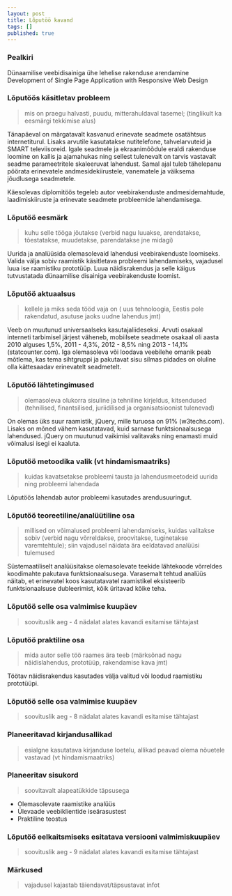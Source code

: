 ```yaml
---
layout: post
title: Lõputöö kavand
tags: []
published: true
---
```



### Pealkiri

Dünaamilise veebidisainiga ühe lehelise rakenduse arendamine
Development of Single Page Application with Responsive Web Design 


### Lõputöös käsitletav probleem
> mis on praegu halvasti, puudu, 
> mitterahuldaval tasemel; 
> (tinglikult ka eesmärgi tekkimise alus)

Tänapäeval on märgatavalt kasvanud 
erinevate seadmete osatähtsus internetiturul.
Lisaks arvutile kasutatakse
nutitelefone, tahvelarvuteid ja SMART televiisoreid.
Igale seadmele ja ekraanimõõdule 
eraldi rakenduse loomine on kallis ja ajamahukas
ning sellest tulenevalt on tarvis 
vastavalt seadme parameetritele skaleeruvat lahendust.
Samal ajal tuleb tähelepanu pöörata 
erinevatele andmesidekiirustele, 
vanematele ja väiksema jõudlusega seadmetele.

Käesolevas diplomitöös tegeleb autor 
veebirakenduste andmesidemahtude, laadimiskiiruste ja 
erinevate seadmete probleemide lahendamisega.


### Lõputöö eesmärk

> kuhu selle tööga jõutakse 
> (verbid nagu luuakse, arendatakse, tõestatakse, 
> muudetakse, parendatakse jne midagi)

Uurida ja analüüsida olemasolevaid lahendusi 
veebirakenduste loomiseks.
Valida välja sobiv raamistik 
käsitletava probleemi lahendamiseks, 
vajadusel luua ise raamistiku prototüüp.
Luua näidisrakendus ja selle käigus 
tutvustatada dünaamilise disainiga veebirakenduste loomist.



### Lõputöö aktuaalsus

> kellele ja miks seda tööd vaja on 
> ( uus tehnoloogia, Eestis pole rakendatud, 
> asutuse jaoks uudne lahendus jmt)

Veeb on muutunud universaalseks kasutajaliideseksi.
Arvuti osakaal interneti tarbimisel järjest väheneb, 
mobiilsete seadmete osakaal oli aasta 2010 alguses 1,5%,
2011 - 4,3%, 2012 - 8,5% ning 2013 - 14,1% (statcounter.com).
Iga olemasoleva või loodava veebilehe omanik peab mõtlema, 
kas tema sihtgruppi ja pakutavat sisu silmas pidades 
on oluline olla kättesaadav erinevatelt seadmetelt.


### Lõputöö lähtetingimused

> olemasoleva olukorra sisuline 
> ja tehniline kirjeldus, kitsendused 
> (tehnilised, finantsilised, juriidilised 
> ja organisatsioonist tulenevad)

On olemas üks suur raamistik, jQuery, 
mille turuosa on 91% (w3techs.com).
Lisaks on mõned vähem kasutatavad, 
kuid sarnase funktsionaalsusega lahendused.
jQuery on muutunud vaikimisi valitavaks 
ning enamasti muid võimalusi isegi ei kaaluta.


### Lõputöö metoodika valik (vt hindamismaatriks)

> kuidas kavatsetakse probleemi tausta 
> ja lahendusmeetodeid uurida 
> ning probleemi lahendada

Lõputöös lahendab autor probleemi kasutades arendusuuringut.


### Lõputöö teoreetiline/analüütiline osa

> millised on võimalused probleemi lahendamiseks, 
> kuidas valitakse sobiv 
> (verbid nagu võrreldakse, 
> proovitakse, tuginetakse varemtehtule); 
> siin vajadusel näidata ära eeldatavad analüüsi tulemused

Süstemaatiliselt analüüsitakse olemasolevate teekide lähtekoode 
võrreldes koodimahte pakutava funktsionaalsusega.
Varasemalt tehtud analüüs näitab, 
et erinevatel koos kasutatavatel raamistikel 
eksisteerib funktsionaalsuse dubleerimist, 
kõik üritavad kõike teha.


### Lõputöö selle osa valmimise kuupäev

> soovituslik aeg - 4 nädalat alates kavandi esitamise tähtajast


### Lõputöö praktiline osa

> mida autor selle töö raames ära teeb 
> (märksõnad nagu näidislahendus, prototüüp, rakendamise kava jmt)

Töötav näidisrakendus kasutades välja valitud või loodud raamistiku prototüüpi.


### Lõputöö selle osa valmimise kuupäev

> soovituslik aeg - 8 nädalat alates kavandi esitamise tähtajast


### Planeeritavad kirjandusallikad

> esialgne kasutatava kirjanduse loetelu, 
> allikad peavad olema nõuetele vastavad (vt hindamismaatriks)


### Planeeritav sisukord

> soovitavalt alapeatükkide täpsusega

- Olemasolevate raamistike analüüs
- Ülevaade veebiklientide iseärasustest
- Praktiline teostus

### Lõputöö eelkaitsmiseks esitatava versiooni valmimiskuupäev

> soovituslik aeg - 9 nädalat alates kavandi esitamise tähtajast

### Märkused

> vajadusel kajastab täiendavat/täpsustavat infot



